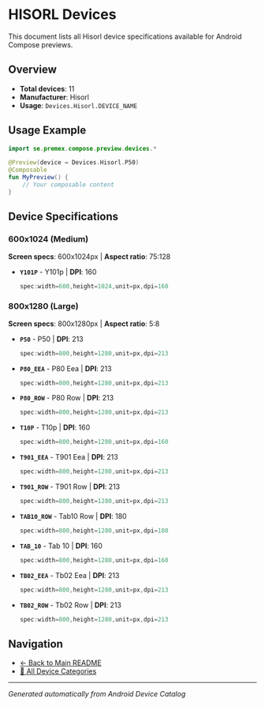 # HISORL Devices

This document lists all Hisorl device specifications available for Android Compose previews.

## Overview

- **Total devices**: 11
- **Manufacturer**: Hisorl
- **Usage**: `Devices.Hisorl.DEVICE_NAME`

## Usage Example

```kotlin
import se.premex.compose.preview.devices.*

@Preview(device = Devices.Hisorl.P50)
@Composable
fun MyPreview() {
    // Your composable content
}
```

## Device Specifications

### 600x1024 (Medium)

**Screen specs**: 600x1024px | **Aspect ratio**: 75:128

- **`Y101P`** - Y101p | **DPI**: 160
  ```kotlin
  spec:width=600,height=1024,unit=px,dpi=160
  ```

### 800x1280 (Large)

**Screen specs**: 800x1280px | **Aspect ratio**: 5:8

- **`P50`** - P50 | **DPI**: 213
  ```kotlin
  spec:width=800,height=1280,unit=px,dpi=213
  ```

- **`P80_EEA`** - P80 Eea | **DPI**: 213
  ```kotlin
  spec:width=800,height=1280,unit=px,dpi=213
  ```

- **`P80_ROW`** - P80 Row | **DPI**: 213
  ```kotlin
  spec:width=800,height=1280,unit=px,dpi=213
  ```

- **`T10P`** - T10p | **DPI**: 160
  ```kotlin
  spec:width=800,height=1280,unit=px,dpi=160
  ```

- **`T901_EEA`** - T901 Eea | **DPI**: 213
  ```kotlin
  spec:width=800,height=1280,unit=px,dpi=213
  ```

- **`T901_ROW`** - T901 Row | **DPI**: 213
  ```kotlin
  spec:width=800,height=1280,unit=px,dpi=213
  ```

- **`TAB10_ROW`** - Tab10 Row | **DPI**: 180
  ```kotlin
  spec:width=800,height=1280,unit=px,dpi=180
  ```

- **`TAB_10`** - Tab 10 | **DPI**: 160
  ```kotlin
  spec:width=800,height=1280,unit=px,dpi=160
  ```

- **`TB02_EEA`** - Tb02 Eea | **DPI**: 213
  ```kotlin
  spec:width=800,height=1280,unit=px,dpi=213
  ```

- **`TB02_ROW`** - Tb02 Row | **DPI**: 213
  ```kotlin
  spec:width=800,height=1280,unit=px,dpi=213
  ```

## Navigation

- [← Back to Main README](../../README.md)
- [📱 All Device Categories](../README.md)

---
*Generated automatically from Android Device Catalog*
